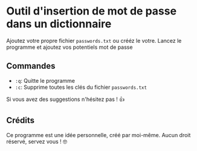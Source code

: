# Outil d'insertion de mot de passe dans un dictionnaire

Ajoutez votre propre fichier ``passwords.txt`` ou crééz le votre.
Lancez le programme et ajoutez vos potentiels mot de passe

## Commandes

- ``:q``: Quitte le programme
- ``:c``: Supprime toutes les clés du fichier ``passwords.txt``

Si vous avez des suggestions n'hésitez pas ! 👍

## Crédits

Ce programme est une idée personnelle, créé par moi-même.
Aucun droit réservé, servez vous ! 🤓